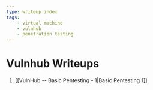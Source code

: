 ```yaml
---
type: writeup index
tags:
	- virtual machine
	- vulnhub
	- penetration testing
---
```


# Vulnhub Writeups
1. [[VulnHub -- Basic Pentesting - 1|Basic Pentesting 1]]